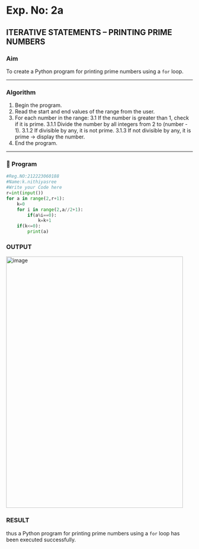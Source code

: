 # Exp. No: 2a  
## ITERATIVE STATEMENTS – PRINTING PRIME NUMBERS

###  Aim
To create a Python program for printing prime numbers using a `for` loop.

---

###  Algorithm

1. Begin the program.
2. Read the start and end values of the range from the user.
3. For each number in the range:
   3.1 If the number is greater than 1, check if it is prime.
       3.1.1 Divide the number by all integers from 2 to (number - 1).
       3.1.2 If divisible by any, it is not prime.
       3.1.3 If not divisible by any, it is prime → display the number.
4. End the program.


---

### 🧾 Program

```python
#Reg.NO:212223060188
#Name:k.nithiyasree
#Write your Code here
r=int(input())
for a in range(2,r+1):
    k=0
    for i in range(2,a//2+1):
        if(a%i==0):
            k=k+1
    if(k<=0):
        print(a)

```
### OUTPUT
<img width="477" height="677" alt="image" src="https://github.com/user-attachments/assets/2087b9a3-25d4-4e6e-9be5-4fe30f74086f" />

### RESULT
thus a Python program for printing prime numbers using a `for` loop has been executed successfully.



